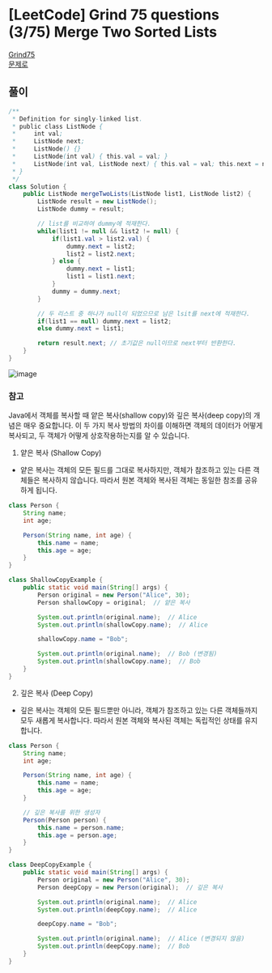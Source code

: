 # [LeetCode] Grind 75 questions (3/75) Merge Two Sorted Lists
<a href="https://www.techinterviewhandbook.org/grind75" target="_blank">Grind75</a>  
<a href="https://leetcode.com/problems/merge-two-sorted-lists/" target="_blank">문제로</a>

## 풀이
```java
/**
 * Definition for singly-linked list.
 * public class ListNode {
 *     int val;
 *     ListNode next;
 *     ListNode() {}
 *     ListNode(int val) { this.val = val; }
 *     ListNode(int val, ListNode next) { this.val = val; this.next = next; }
 * }
 */
class Solution {
    public ListNode mergeTwoLists(ListNode list1, ListNode list2) {
        ListNode result = new ListNode();
        ListNode dummy = result;

        // list를 비교하여 dummy에 적재한다.
        while(list1 != null && list2 != null) {
            if(list1.val > list2.val) {
                dummy.next = list2;
                list2 = list2.next;
            } else {
                dummy.next = list1;
                list1 = list1.next;
            }
            dummy = dummy.next;
        }

        // 두 리스트 중 하나가 null이 되었으므로 남은 lsit를 next에 적재한다.
        if(list1 == null) dummy.next = list2;
        else dummy.next = list1;

        return result.next; // 초기값은 null이므로 next부터 반환한다.
    }
}
```
![image](https://github.com/nullnull-kim/nullnull-kim.github.io/assets/77221161/20afb28f-fea9-4747-b6fb-d1675ebd60a8)

### 참고
Java에서 객체를 복사할 때 얕은 복사(shallow copy)와 깊은 복사(deep copy)의 개념은 매우 중요합니다. 이 두 가지 복사 방법의 차이를 이해하면 객체의 데이터가 어떻게 복사되고, 두 객체가 어떻게 상호작용하는지를 알 수 있습니다.

1. 얕은 복사 (Shallow Copy)
- 얕은 복사는 객체의 모든 필드를 그대로 복사하지만, 객체가 참조하고 있는 다른 객체들은 복사하지 않습니다. 따라서 원본 객체와 복사된 객체는 동일한 참조를 공유하게 됩니다.
```java
class Person {
    String name;
    int age;

    Person(String name, int age) {
        this.name = name;
        this.age = age;
    }
}

class ShallowCopyExample {
    public static void main(String[] args) {
        Person original = new Person("Alice", 30);
        Person shallowCopy = original;  // 얕은 복사

        System.out.println(original.name);  // Alice
        System.out.println(shallowCopy.name);  // Alice

        shallowCopy.name = "Bob";

        System.out.println(original.name);  // Bob (변경됨)
        System.out.println(shallowCopy.name);  // Bob
    }
}

```

2. 깊은 복사 (Deep Copy)
- 깊은 복사는 객체의 모든 필드뿐만 아니라, 객체가 참조하고 있는 다른 객체들까지 모두 새롭게 복사합니다. 따라서 원본 객체와 복사된 객체는 독립적인 상태를 유지합니다.
```java
class Person {
    String name;
    int age;

    Person(String name, int age) {
        this.name = name;
        this.age = age;
    }

    // 깊은 복사를 위한 생성자
    Person(Person person) {
        this.name = person.name;
        this.age = person.age;
    }
}

class DeepCopyExample {
    public static void main(String[] args) {
        Person original = new Person("Alice", 30);
        Person deepCopy = new Person(original);  // 깊은 복사

        System.out.println(original.name);  // Alice
        System.out.println(deepCopy.name);  // Alice

        deepCopy.name = "Bob";

        System.out.println(original.name);  // Alice (변경되지 않음)
        System.out.println(deepCopy.name);  // Bob
    }
}

```